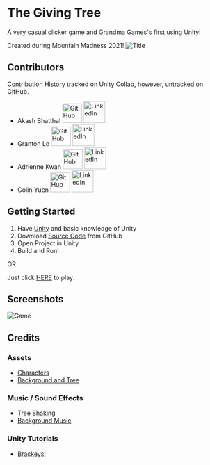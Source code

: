 # The Giving Tree
A very casual clicker game and Grandma Games's first using Unity!

Created during Mountain Madness 2021!
![Title](https://i.imgur.com/ZOJF1SK.png "Title")


## Contributors
Contribution History tracked on Unity Collab, however, untracked on GitHub.
- Akash Bhatthal
<a href="https://github.com/abhatthal"><img src="https://github.githubassets.com/images/modules/logos_page/GitHub-Mark.png" alt="GitHub" title="GitHub" width="45" height="45"/></a>
<a href="https://www.linkedin.com/in/akash-bhatthal/"><img src="https://content.linkedin.com/content/dam/me/business/en-us/amp/brand-site/v2/bg/LI-Bug.svg.original.svg" alt="LinkedIn" title="LinkedIn" width="50" height="50"/></a>
- Granton Lo
<a href="https://github.com/granbraan"><img src="https://github.githubassets.com/images/modules/logos_page/GitHub-Mark.png" alt="GitHub" title="GitHub" width="45" height="45"/></a>
<a href="https://www.linkedin.com/in/granton-lo-0589a5140/"><img src="https://content.linkedin.com/content/dam/me/business/en-us/amp/brand-site/v2/bg/LI-Bug.svg.original.svg" alt="LinkedIn" title="LinkedIn" width="50" height="50"/></a>
- Adrienne Kwan
<a href="https://github.com/papashirogane"><img src="https://github.githubassets.com/images/modules/logos_page/GitHub-Mark.png" alt="GitHub" title="GitHub" width="45" height="45"/></a>
<a href="https://www.linkedin.com/in/akwan/"><img src="https://content.linkedin.com/content/dam/me/business/en-us/amp/brand-site/v2/bg/LI-Bug.svg.original.svg" alt="LinkedIn" title="LinkedIn" width="50" height="50"/></a>
- Colin Yuen 
<a href="https://github.com/ColinKYuen"><img src="https://github.githubassets.com/images/modules/logos_page/GitHub-Mark.png" alt="GitHub" title="GitHub" width="45" height="45"/></a>
<a href="https://www.linkedin.com/in/colinyuen"><img src="https://content.linkedin.com/content/dam/me/business/en-us/amp/brand-site/v2/bg/LI-Bug.svg.original.svg" alt="LinkedIn" title="LinkedIn" width="50" height="50"/></a>

## Getting Started
1. Have [Unity](https://unity.com/) and basic knowledge of Unity
2. Download [Source Code](https://github.com/ColinKYuen/Mountain-Madness-2021/archive/master.zip) from GitHub
3. Open Project in Unity
4. Build and Run!

OR

Just click <a href=https://abhatthal.github.io/TheGivingTree/>HERE</a> to play:


## Screenshots
![Game](https://i.imgur.com/tlBdid2.png "Game")

## Credits
### Assets
- [Characters](https://assetstore.unity.com/packages/2d/characters/gothicvania-town-101407)
- [Background and Tree](https://assetstore.unity.com/packages/2d/characters/sunny-land-103349)
### Music / Sound Effects
- [Tree Shaking](https://otologic.jp/)
- [Background Music](https://soundimage.org/positive-upbeat/)
### Unity Tutorials
- [Brackeys!](https://www.youtube.com/channel/UCYbK_tjZ2OrIZFBvU6CCMiA)

